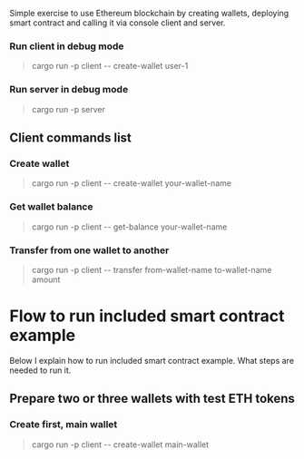 Simple exercise to use Ethereum blockchain by creating wallets, deploying smart contract and calling it via console client and server.

### Run client in debug mode

> cargo run -p client -- create-wallet user-1

### Run server in debug mode

> cargo run -p server

## Client commands list

### Create wallet

> cargo run -p client -- create-wallet your-wallet-name

### Get wallet balance

> cargo run -p client -- get-balance your-wallet-name

### Transfer from one wallet to another

> cargo run -p client -- transfer from-wallet-name to-wallet-name amount


# Flow to run included smart contract example
Below I explain how to run included smart contract example. What steps are needed to run it.

## Prepare two or three wallets with test ETH tokens

### Create first, main wallet

> cargo run -p client -- create-wallet main-wallet
